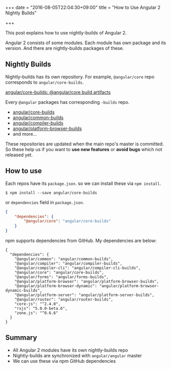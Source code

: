 +++
date = "2016-08-05T22:04:30+09:00"
title = "How to Use Angular 2 Nightly Builds"

+++

This post explains how to use nightly-builds of Angular 2.

<!--more-->

Angular 2 consists of some modules. Each module has own package and its version.
And there are nightly-builds packages of these.

## Nightly Builds

Nightly-builds has its own repository. 
For example, `@angular/core` repo corresponds to `angular/core-builds`.

[angular/core\-builds: @angular/core build artifacts](https://github.com/angular/core-builds)

Every `@angular` packages has corresponding `-builds` repo.

- [angular/core\-builds](https://github.com/angular/core-builds)
- [angular/common\-builds](https://github.com/angular/common-builds)
- [angular/compiler\-builds](https://github.com/angular/compiler-builds)
- [angular/platform\-browser\-builds](https://github.com/angular/platform-browser-builds)
- and more...

These repositories are updated when the main repo's master is committed.
So these help us if you want to **use new features** or **avoid bugs** which not released yet. 

## How to use

Each repos have its `package.json`. so we can install these via `npm install`.

```
$ npm install --save angular/core-builds
```

or `dependencies` field in `package.json`.

```json
{
    "dependencies": {
        "@angular/core": "angular/core-builds"
    }
}
``` 

npm supports dependencies from GitHub. My dependencies are below: 

```
{
  "dependencies": {
    "@angular/common": "angular/common-builds",
    "@angular/compiler": "angular/compiler-builds",
    "@angular/compiler-cli": "angular/compiler-cli-builds",
    "@angular/core": "angular/core-builds",
    "@angular/forms": "angular/forms-builds",
    "@angular/platform-browser": "angular/platform-browser-builds",
    "@angular/platform-browser-dynamic": "angular/platform-browser-dynamic-builds",
    "@angular/platform-server": "angular/platform-server-builds",
    "@angular/router": "angular/router-builds",
    "core-js": "^2.4.0",
    "rxjs": "5.0.0-beta.6",
    "zone.js": "^0.6.6"
  }
}
```

## Summary

- All Angular 2 modules have its own nightly-builds repo
- Nightly-builds are synchronized with `angular/angular` master
- We can use these via npm GitHub dependencies